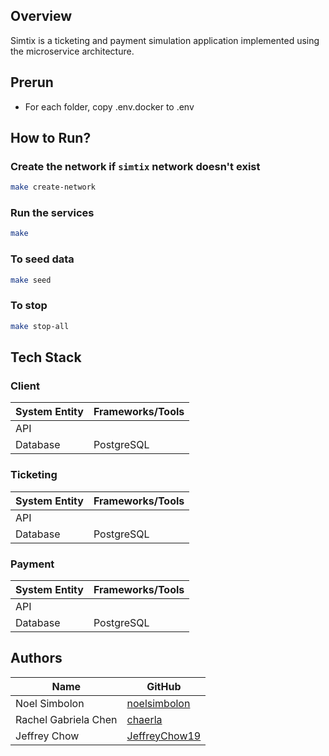 ## Overview
Simtix is a ticketing and payment simulation application implemented using the microservice architecture.

## Prerun
- For each folder, copy .env.docker to .env

## How to Run?
### Create the network if `simtix` network doesn't exist
```bash
make create-network
```

### Run the services
```bash
make
```

### To seed data
```bash
make seed
```

### To stop
```bash
make stop-all
```

## Tech Stack
### Client
| System Entity | Frameworks/Tools |
|---------------|------------------|
| API           |                  |
| Database      | PostgreSQL       |

### Ticketing
| System Entity | Frameworks/Tools |
|---------------|------------------|
| API           |                  |
| Database      | PostgreSQL       |

### Payment
| System Entity | Frameworks/Tools |
|---------------|------------------|
| API           |                  |
| Database      | PostgreSQL       |

## Authors
| Name                 | GitHub                                            |
|----------------------|---------------------------------------------------|
| Noel Simbolon        | [noelsimbolon](https://github.com/noelsimbolon)   |
| Rachel Gabriela Chen | [chaerla](https://github.com/chaerla)             |
| Jeffrey Chow         | [JeffreyChow19](https://github.com/JeffreyChow19) |